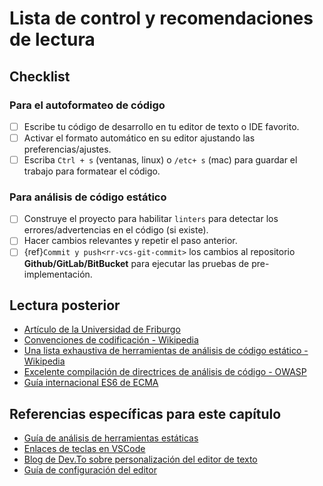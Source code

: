 # Lista de control y recomendaciones de lectura

## Checklist

### Para el autoformateo de código

- [ ] Escribe tu código de desarrollo en tu editor de texto o IDE favorito.
- [ ] Activar el formato automático en su editor ajustando las preferencias/ajustes.
- [ ] Escriba `Ctrl + s` (ventanas, linux) o `/etc+ s` (mac) para guardar el trabajo para formatear el código.

### Para análisis de código estático

- [ ] Construye el proyecto para habilitar `linters` para detectar los errores/advertencias en el código (si existe).
- [ ] Hacer cambios relevantes y repetir el paso anterior.
- [ ] {ref}`Commit y push<rr-vcs-git-commit>` los cambios al repositorio **Github/GitLab/BitBucket** para ejecutar las pruebas de pre-implementación.

## Lectura posterior

- [Artículo de la Universidad de Friburgo](https://swt.informatik.uni-freiburg.de/service/coding-conventions)
- [Convenciones de codificación - Wikipedia](https://en.wikipedia.org/wiki/Coding_conventions)
- [Una lista exhaustiva de herramientas de análisis de código estático - Wikipedia](https://en.wikipedia.org/wiki/List_of_tools_for_static_code_analysis)
- [Excelente compilación de directrices de análisis de código - OWASP](https://owasp.org/www-community/controls/Static_Code_Analysis)
- [Guía internacional ES6 de ECMA](http://www.ecma-international.org/ecma-262/6.0/)

## Referencias específicas para este capítulo

- [Guía de análisis de herramientas estáticas](https://en.wikipedia.org/wiki/Static_program_analysis)
- [Enlaces de teclas en VSCode](https://code.visualstudio.com/docs/getstarted/keybindings)
- [Blog de Dev.To sobre personalización del editor de texto](https://dev.to/josuerodriguez98/my-vs-code-customization-i4o)
- [Guía de configuración del editor](https://editorconfig.org/)
